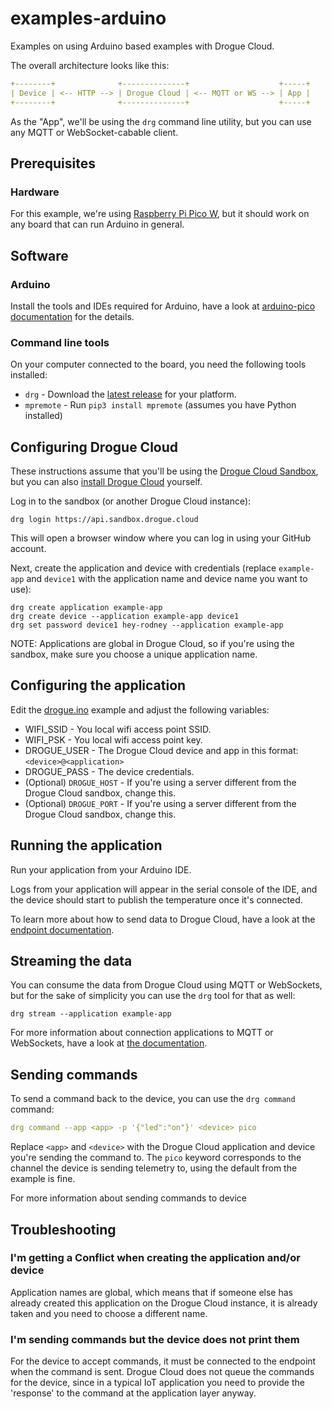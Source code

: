 # examples-arduino

Examples on using Arduino based examples with Drogue Cloud.


The overall architecture looks like this:

```yaml
+--------+              +--------------+                    +-----+
| Device | <-- HTTP --> | Drogue Cloud | <-- MQTT or WS --> | App |
+--------+              +--------------+                    +-----+
```

As the "App", we'll be using the `drg` command line utility, but you can use any MQTT or WebSocket-cabable client.

## Prerequisites 

### Hardware

For this example, we're using [Raspberry Pi Pico W](https://www.raspberrypi.com/products/raspberry-pi-pico/), but it should work on any board that can run Arduino in general.

## Software

### Arduino 

Install the tools and IDEs required for Arduino, have a look at [arduino-pico documentation](https://arduino-pico.readthedocs.io/en/latest/) for the details.

### Command line tools

On your computer connected to the board, you need the following tools installed:

* `drg` - Download the [latest release](https://github.com/drogue-iot/drg/releases) for your platform.
* `mpremote` - Run `pip3 install mpremote` (assumes you have Python installed)

## Configuring Drogue Cloud

These instructions assume that you'll be using the [Drogue Cloud Sandbox](https://sandbox.drogue.cloud), but you can also [install Drogue Cloud](https://book.drogue.io/drogue-cloud/dev/admin-guide/index.html) yourself.

Log in to the sandbox (or another Drogue Cloud instance):

```
drg login https://api.sandbox.drogue.cloud
```

This will open a browser window where you can log in using your GitHub account.

Next, create the application and device with credentials (replace `example-app` and `device1` with the application name and device name you want to use):

```
drg create application example-app
drg create device --application example-app device1
drg set password device1 hey-rodney --application example-app
```
NOTE: Applications are global in Drogue Cloud, so if you're using the sandbox, make sure you choose a unique application name.

## Configuring the application

Edit the [drogue.ino](drogue.ino) example and adjust the following variables:

* WIFI\_SSID - You local wifi access point SSID.
* WIFI\_PSK - You local wifi access point key.
* DROGUE_USER - The Drogue Cloud device and app in this format: `<device>@<application>`
* DROGUE_PASS - The device credentials.
* (Optional) `DROGUE_HOST` - If you're using a server different from the Drogue Cloud sandbox, change this.
* (Optional) `DROGUE_PORT` - If you're using a server different from the Drogue Cloud sandbox, change this.

## Running the application

Run your application from your Arduino IDE.

Logs from your application will appear in the serial console of the IDE, and the device should start to publish the temperature once it's connected.

To learn more about how to send data to Drogue Cloud, have a look at the [endpoint documentation](https://book.drogue.io/drogue-cloud/dev/user-guide/endpoint-http.html).

## Streaming the data

You can consume the data from Drogue Cloud using MQTT or WebSockets, but for the sake of simplicity you can use the `drg` tool for that as well:

```
drg stream --application example-app
```

For more information about connection applications to MQTT or WebSockets, have a look at [the documentation](https://book.drogue.io/drogue-cloud/dev/user-guide/integration.html).

## Sending commands

To send a command back to the device, you can use the `drg command` command:

``` yaml
drg command --app <app> -p '{"led":"on"}' <device> pico
```

Replace `<app>` and `<device>` with the Drogue Cloud application and device you're sending the command to. The `pico` keyword corresponds to the channel the device is sending telemetry to, using the default from the example is fine.

For more information about sending commands to device

## Troubleshooting

### I'm getting a Conflict when creating the application and/or device

Application names are global, which means that if someone else has already created this application on the Drogue Cloud instance, it is already taken and you need to choose a different name.

### I'm sending commands but the device does not print them

For the device to accept commands, it must be connected to the endpoint when the command is sent. Drogue Cloud does not queue the commands for the device, since in a typical IoT application you need to provide the
'response' to the command at the application layer anyway.
